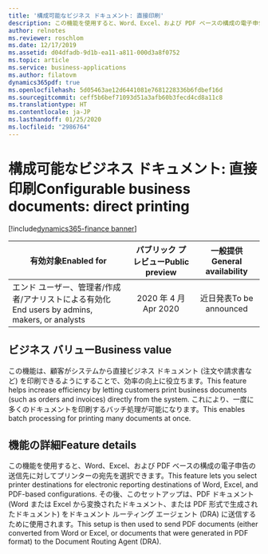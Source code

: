 ```yaml
---
title: '構成可能なビジネス ドキュメント: 直接印刷'
description: この機能を使用すると、Word、Excel、および PDF ベースの構成の電子申告の送信先に対してプリンターの宛先を選択できます。
author: relnotes
ms.reviewer: roschlom
ms.date: 12/17/2019
ms.assetid: d04dfadb-9d1b-ea11-a811-000d3a8f0752
ms.topic: article
ms.service: business-applications
ms.author: filatovm
dynamics365pdf: true
ms.openlocfilehash: 5d05463ae12d6441081e7681228336b6fdbef16d
ms.sourcegitcommit: ceff5b6bef71093d51a3afb60b3fecd4cd8a11c8
ms.translationtype: HT
ms.contentlocale: ja-JP
ms.lasthandoff: 01/25/2020
ms.locfileid: "2986764"
---
```

# <a name="configurable-business-documents-direct-printing"></a><span data-ttu-id="6747b-103">構成可能なビジネス ドキュメント: 直接印刷</span><span class="sxs-lookup"><span data-stu-id="6747b-103">Configurable business documents: direct printing</span></span>
[!include[dynamics365-finance banner](../includes/dynamics365-finance.md)]

| <span data-ttu-id="6747b-104">有効対象</span><span class="sxs-lookup"><span data-stu-id="6747b-104">Enabled for</span></span>    |  <span data-ttu-id="6747b-105">パブリック プレビュー</span><span class="sxs-lookup"><span data-stu-id="6747b-105">Public preview</span></span> | <span data-ttu-id="6747b-106">一般提供</span><span class="sxs-lookup"><span data-stu-id="6747b-106">General availability</span></span> | 
| ---------- | :----------: |:----------: |
|<span data-ttu-id="6747b-107">エンド ユーザー、管理者/作成者/アナリストによる有効化</span><span class="sxs-lookup"><span data-stu-id="6747b-107">End users by admins, makers, or analysts</span></span>|<span data-ttu-id="6747b-108">2020 年 4 月</span><span class="sxs-lookup"><span data-stu-id="6747b-108">Apr 2020</span></span>| <span data-ttu-id="6747b-109">近日発表</span><span class="sxs-lookup"><span data-stu-id="6747b-109">To be announced</span></span>|


## <a name="business-value"></a><span data-ttu-id="6747b-110">ビジネス バリュー</span><span class="sxs-lookup"><span data-stu-id="6747b-110">Business value</span></span>
<!-- bv start -->
<span data-ttu-id="6747b-111">この機能は、顧客がシステムから直接ビジネス ドキュメント (注文や請求書など) を印刷できるようにすることで、効率の向上に役立ちます。</span><span class="sxs-lookup"><span data-stu-id="6747b-111">This feature helps increase efficiency by letting customers print business documents (such as orders and invoices) directly from the system.</span></span> <span data-ttu-id="6747b-112">これにより、一度に多くのドキュメントを印刷するバッチ処理が可能になります。</span><span class="sxs-lookup"><span data-stu-id="6747b-112">This enables batch processing for printing many documents at once.</span></span> 
<!-- bv end -->



## <a name="feature-details"></a><span data-ttu-id="6747b-113">機能の詳細</span><span class="sxs-lookup"><span data-stu-id="6747b-113">Feature details</span></span>
<!--feature detail start -->
<span data-ttu-id="6747b-114">この機能を使用すると、Word、Excel、および PDF ベースの構成の電子申告の送信先に対してプリンターの宛先を選択できます。</span><span class="sxs-lookup"><span data-stu-id="6747b-114">This feature lets you select printer destinations for electronic reporting destinations of Word, Excel, and PDF-based configurations.</span></span> <span data-ttu-id="6747b-115">その後、このセットアップは、PDF ドキュメント (Word または Excel から変換されたドキュメント、または PDF 形式で生成されたドキュメント) をドキュメント ルーティング エージェント (DRA) に送信するために使用されます。</span><span class="sxs-lookup"><span data-stu-id="6747b-115">This setup is then used to send PDF documents (either converted from Word or Excel, or documents that were generated in PDF format) to the Document Routing Agent (DRA).</span></span> 
<!--feature detail end -->









